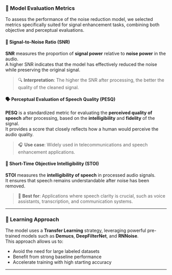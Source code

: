 ### 🎯 Model Evaluation Metrics

To assess the performance of the noise reduction model, we selected metrics specifically suited for signal enhancement tasks, combining both objective and perceptual evaluations.

#### 📶 Signal-to-Noise Ratio (SNR)
**SNR** measures the proportion of **signal power** relative to **noise power** in the audio.  
A higher SNR indicates that the model has effectively reduced the noise while preserving the original signal.  
> 🔍 **Interpretation**: The higher the SNR after processing, the better the quality of the cleaned signal.

#### 🗣️ Perceptual Evaluation of Speech Quality (PESQ)
**PESQ** is a standardized metric for evaluating the **perceived quality of speech** after processing, based on the **intelligibility** and **fidelity** of the signal.  
It provides a score that closely reflects how a human would perceive the audio quality.
> 🎧 **Use case**: Widely used in telecommunications and speech enhancement applications.

#### 🧠 Short-Time Objective Intelligibility (STOI)
**STOI** measures the **intelligibility of speech** in processed audio signals.  
It ensures that speech remains understandable after noise has been removed.
> 🎯 **Best for**: Applications where speech clarity is crucial, such as voice assistants, transcription, and communication systems.

---

### 🧠 Learning Approach

The model uses a **Transfer Learning** strategy, leveraging powerful pre-trained models such as **Demucs**, **DeepFilterNet**, and **RNNoise**.  
This approach allows us to:
- Avoid the need for large labeled datasets
- Benefit from strong baseline performance
- Accelerate training with high starting accuracy

---


